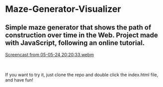 # Maze-Generator-Visualizer
Simple maze generator that shows the path of construction over time in the Web. Project made with JavaScript, following an online tutorial.
---

[Screencast from 05-05-24 20:20:33.webm](https://github.com/ArnauCS03/Maze-Generator-Visualizer/assets/95536223/006fbd41-1021-416e-a780-daed65721b99)

<br><br>
If you want to try it, just clone the repo and double click the index.html file, and have fun!
